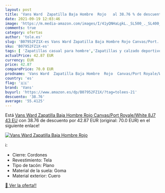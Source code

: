 ```yaml
---
layout: post
title: 'Vans Ward  Zapatilla Baja Hombre  Rojo   al 38.76 % de descuento'
date: 2021-09-19 12:03:46
image: 'https://m.media-amazon.com/images/I/41yQNHaLgkL._SL500_._SL400_.jpg'
comments: true
category: ofertas
author: 'tole.es'
slug: 'B07952FZ1X-es Vans Ward Zapatilla Baja Hombre Rojo Canvas/Port...'
sku: 'B07952FZ1X-es'
tags: [ 'Zapatillas casual para hombre','Zapatillas y calzado deportivo para hombre','Zapatos','Zapatos para hombre','Zapatos y complementos','vans','zapatilla', ]
actualPrice: 42.87 EUR
currency: EUR
price: 42.87
comparePrice: 70.0 EUR
prodname: 'Vans Ward  Zapatilla Baja Hombre  Rojo  Canvas/Port Royale/White 8J7   43 EU'
country: 'es'
flag: '🇪🇸'
brand: 'Vans'
buyurl: 'https://www.amazon.es/dp/B07952FZ1X/?tag=tolees-21'
descuento: '38.76'
average: '55.4125'
---
```


Está [Vans Ward  Zapatilla Baja Hombre  Rojo  Canvas/Port Royale/White 8J7   43 EU](https://www.amazon.es/dp/B07952FZ1X/?tag=tolees-21) con 38.76 de descuento por 42.87 EUR (original: 70.0 EUR) en el siguiente enlace!

[![Vans Ward  Zapatilla Baja Hombre  Rojo  ](https://m.media-amazon.com/images/I/41yQNHaLgkL._SL500_._SL400_.jpg)](https://www.amazon.es/dp/B07952FZ1X/?tag=tolees-21)

ℹ️:

- Cierre: Cordones
- Revestimiento: Tela
- Tipo de tacón: Plano
- Material de la suela: Goma
- Material exterior: Cuero

[🛒 Ver la oferta!!](https://www.amazon.es/dp/B07952FZ1X/?tag=tolees-21)

